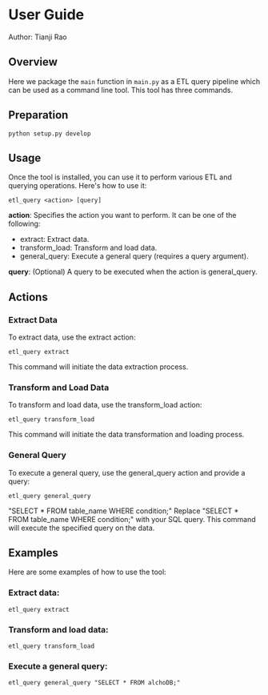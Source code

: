 # User Guide
Author: Tianji Rao

## Overview
Here we package the `main` function in `main.py` as a ETL query pipeline which can be used as a command line tool. This tool has three commands.

## Preparation
```
python setup.py develop
```

## Usage
Once the tool is installed, you can use it to perform various ETL and querying operations. Here's how to use it:

```
etl_query <action> [query]
```
**action**: Specifies the action you want to perform. It can be one of the following:

- extract: Extract data. 
- transform_load: Transform and load data. 
- general_query: Execute a general query (requires a query argument).

**query**: (Optional) A query to be executed when the action is general_query.

## Actions
### Extract Data
To extract data, use the extract action:

```
etl_query extract
```

This command will initiate the data extraction process.

### Transform and Load Data
To transform and load data, use the transform_load action:

```
etl_query transform_load
```

This command will initiate the data transformation and loading process.

### General Query
To execute a general query, use the general_query action and provide a query:

```
etl_query general_query 
```
"SELECT * FROM table_name WHERE condition;"
Replace "SELECT * FROM table_name WHERE condition;" with your SQL query. This command will execute the specified query on the data.

## Examples
Here are some examples of how to use the tool:

### Extract data:

```
etl_query extract
```


### Transform and load data:

```
etl_query transform_load
```

### Execute a general query:

```
etl_query general_query "SELECT * FROM alchoDB;"
```


